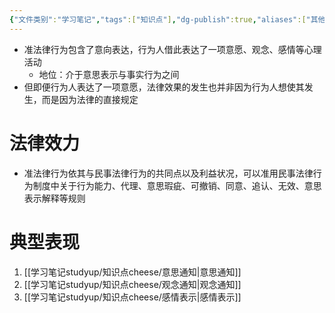 ```yaml
---
{"文件类别":"学习笔记","tags":["知识点"],"dg-publish":true,"aliases":["其他表示行为"],"permalink":"/学习笔记studyup/知识点cheese/准法律行为/","dgPassFrontmatter":true,"noteIcon":"","created":"2024-09-13T08:33:30.685+08:00","updated":"2024-10-13T16:10:53.596+08:00"}
---
```


- 准法律行为包含了意向表达，行为人借此表达了一项意愿、观念、感情等心理活动
	- 地位：介于意思表示与事实行为之间
- 但即便行为人表达了一项意愿，法律效果的发生也并非因为行为人想使其发生，而是因为法律的直接规定
# 法律效力
- 准法律行为依其与民事法律行为的共同点以及利益状况，可以准用民事法律行为制度中关于行为能力、代理、意思瑕疵、可撤销、同意、追认、无效、意思表示解释等规则
# 典型表现
1. [[学习笔记studyup/知识点cheese/意思通知\|意思通知]]
2. [[学习笔记studyup/知识点cheese/观念通知\|观念通知]]
3. [[学习笔记studyup/知识点cheese/感情表示\|感情表示]]